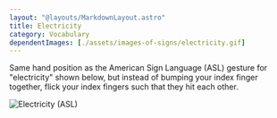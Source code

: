 ```yaml
---
layout: "@layouts/MarkdownLayout.astro"
title: Electricity
category: Vocabulary
dependentImages: [./assets/images-of-signs/electricity.gif]
---
```


Same hand position as the American Sign Language (ASL) gesture
for "electricity" shown below, but instead of bumping your
index finger together, flick your index fingers such that they hit each other.

![Electricity (ASL)](@signs/electricity-asl.gif)
